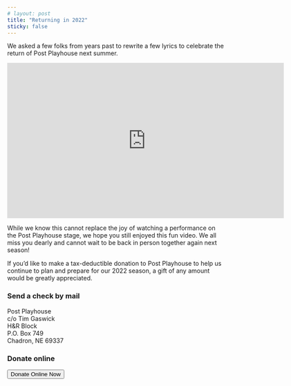 ```yaml
---
# layout: post
title: "Returning in 2022"
sticky: false
---
```


<script lang="ts">
  import { showDonateModal } from "../../data/stores"
</script>

<style>
  p,
  ul {
    margin-bottom: 1em;
  }
</style>

We asked a few folks from years past to rewrite a few lyrics to celebrate the return of Post Playhouse next summer.

<iframe class="my-4" src="https://player.vimeo.com/video/571099583" width="640" height="360" frameborder="0" allow="autoplay; fullscreen; picture-in-picture" allowfullscreen></iframe>

While we know this cannot replace the joy of watching a performance on the Post Playhouse stage, we hope you still enjoyed this fun video. We all miss you dearly and cannot wait to be back in person together again next season!

If you’d like to make a tax-deductible donation to Post Playhouse to help us continue to plan and prepare for our 2022 season, a gift of any amount would be greatly appreciated.

<div class="flex w-full justify-around">

<div>

### Send a check by mail

Post Playhouse  
c/o Tim Gaswick  
H&R Block  
P.O. Box 749  
Chadron, NE 69337

</div>
<div>

### Donate online

<div class="text-center my-4">
  <button class="btn btn-p" on:click={showDonateModal.toggle}>Donate Online Now</button>
</div>

</div>
</div>
